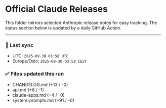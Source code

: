 # Official Claude Releases

This folder mirrors selected Anthropic release notes for easy tracking.
The status section below is updated by a daily GitHub Action.


---

<!-- sync-status:start -->

### 🔄 Last sync
- UTC: `2025-09-30 01:58 UTC`
- Europe/Oslo: `2025-09-30 03:58 CEST`

### ✅ Files updated this run

- CHANGELOG.md (+13 / -0)
- api.md (+8 / -1)
- claude-apps.md (+4 / -0)
- system-prompts.md (+91 / -0)<!-- sync-status:end -->








































